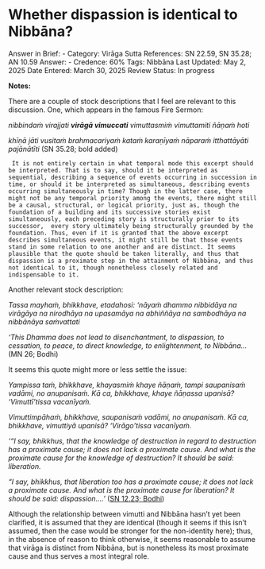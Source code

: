 # Whether dispassion is identical to Nibbāna?

Answer in Brief: -
 Category: Virāga
Sutta References: SN 22.59, SN 35.28; AN 10.59
Answer: -
Credence: 60%
Tags: Nibbāna
Last Updated: May 2, 2025
Date Entered: March 30, 2025
Review Status: In progress

**Notes:**

There are a couple of stock descriptions that I feel are relevant to this discussion. One, which appears in the famous Fire Sermon:

*nibbindaṁ virajjati **virāgā vimuccati** vimuttasmiṁ vimuttamiti ñāṇaṁ hoti*

*khīṇā jāti vusitaṁ brahmacariyaṁ kataṁ karaṇīyaṁ nāparaṁ itthattāyāti pajānātīti* (SN 35.28; bold added)

     It is not entirely certain in what temporal mode this excerpt should be interpreted. That is to say, should it be interpreted as sequential, describing a sequence of events occurring in succession in time, or should it be interpreted as simultaneous, describing events occurring simultaneously in time? Though in the latter case, there might not be any temporal priority among the events, there might still be a causal, structural, or logical priority, just as, though the foundation of a building and its successive stories exist simultaneously, each preceding story is structurally prior to its successor,  every story ultimately being structurally grounded by the foundation. Thus, even if it is granted that the above excerpt describes simultaneous events, it might still be that those events stand in some relation to one another and are distinct. It seems plausible that the quote should be taken literally, and thus that dispassion is a proximate step in the attainment of Nibbāna, and thus not identical to it, though nonetheless closely related and indispensable to it.

Another relevant stock description:

*Tassa mayhaṁ, bhikkhave, etadahosi: ‘nāyaṁ dhammo nibbidāya na virāgāya na nirodhāya na upasamāya na abhiññāya na sambodhāya na nibbānāya saṁvattati*

*‘This Dhamma does not lead to disenchantment, to dispassion, to cessation, to peace, to direct knowledge, to enlightenment, to Nibbāna…*(MN 26; Bodhi)

It seems this quote might more or less settle the issue:

*Yampissa taṁ, bhikkhave, khayasmiṁ khaye ñāṇaṁ, tampi saupanisaṁ vadāmi, no anupanisaṁ. Kā ca, bhikkhave, khaye ñāṇassa upanisā? ‘Vimuttī’tissa vacanīyaṁ.* 

*Vimuttimpāhaṁ, bhikkhave, saupanisaṁ vadāmi, no anupanisaṁ. Kā ca, bhikkhave, vimuttiyā upanisā? ‘Virāgo’tissa vacanīyaṁ.*

*‘“I say, bhikkhus, that the knowledge of destruction in regard to destruction has a proximate cause; it does not lack a proximate cause. And what is the proximate cause for the knowledge of destruction? It should be said: liberation.*

*“I say, bhikkhus, that liberation too has a proximate cause; it does not lack a proximate cause. And what is the proximate cause for liberation? It should be said: dispassion….’* ([SN 12.23; Bodhi](https://suttacentral.net/sn12.23/en/bodhi?lang=en&reference=none&highlight=false))

Although the relationship between vimutti and Nibbāna hasn’t yet been clarified, it is assumed that they are identical (though it seems if this isn’t assumed, then the case would be stronger for the non-identity here); thus, in the absence of reason to think otherwise, it seems reasonable to assume that virāga is distinct from Nibbāna, but is nonetheless its most proximate cause and thus serves a most integral role.